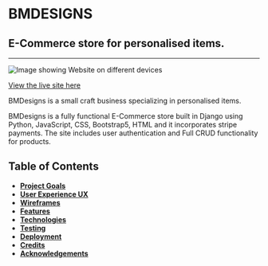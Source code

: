 # BMDESIGNS

## E-Commerce store for personalised items.
------------------------------------

![Image showing Website on different devices]()

[View the live site here](https://milestone-project-4-bmdesigns-bfbe9959c9ae.herokuapp.com/)

BMDesigns is a small craft business specializing in personalised items.

BMDesigns is a fully functional E-Commerce store built in Django using Python, JavaScript, CSS, Bootstrap5, HTML and it incorporates stripe payments.
The site includes user authentication and Full CRUD functionality for products.

## Table of Contents

- [**Project Goals**](#project-goals)
- [**User Experience UX**](#user-experience-ux)
- [**Wireframes**](#wireframes)
- [**Features**](#features)
- [**Technologies**](#technologies)
- [**Testing**](#testing)
- [**Deployment**](#Deployment)
- [**Credits**](#credits)
- [**Acknowledgements**](#acknowledgements)